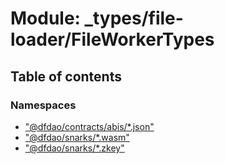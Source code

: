 # Module: \_types/file-loader/FileWorkerTypes

## Table of contents

### Namespaces

- [&quot;@dfdao/contracts/abis/\*.json&quot;](types_file_loader_FileWorkerTypes.__darkforest_eth_contracts_abis___json_.md)
- [&quot;@dfdao/snarks/\*.wasm&quot;](types_file_loader_FileWorkerTypes.__darkforest_eth_snarks___wasm_.md)
- [&quot;@dfdao/snarks/\*.zkey&quot;](types_file_loader_FileWorkerTypes.__darkforest_eth_snarks___zkey_.md)
